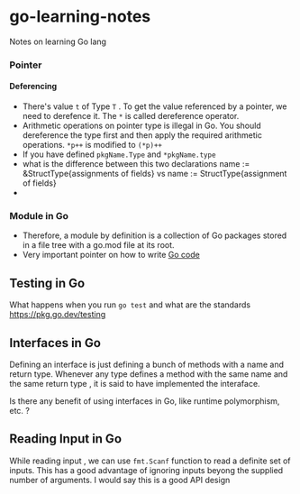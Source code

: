 # go-learning-notes
Notes on learning Go lang

### Pointer
#### Deferencing
- There's value `t` of Type `T` . To get the value referenced by a pointer, we need to derefence it. The `*` is called dereference operator.
- Arithmetic operations on pointer type is illegal in Go. You should dereference the type first and then apply the required arithmetic operations. `*p++` is modified to `(*p)++`
- If you have defined `pkgName.Type` and `*pkgName.type`
- what is the difference between this two declarations name := &StructType{assignments of fields} vs name := StructType{assignment of fields}
- 
### Module in Go
- Therefore, a module by definition is a collection of Go packages stored in a file tree with a go.mod file at its root.
- Very important pointer on how to write [Go code](https://go.dev/doc/code)
## Testing in Go
What happens when you run `go test` and what are the standards
https://pkg.go.dev/testing

## Interfaces in Go
Defining an interface is just defining a bunch of methods with a name and return type.
Whenever any type defines a method with the same name and the same return type , it is said to have implemented the interaface.

Is there any benefit of using interfaces in Go, like runtime polymorphism, etc. ?

## Reading Input in Go
While reading input , we can use `fmt.Scanf` function to read a definite set of inputs. This has a good advantage of ignoring inputs beyong the supplied number of arguments. I would say this is
a good API design
